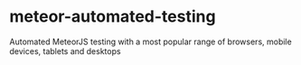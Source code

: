# meteor-automated-testing
Automated MeteorJS testing with a most popular range of browsers, mobile devices, tablets and desktops
